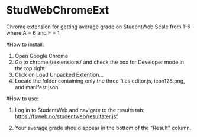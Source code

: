# StudWebChromeExt
Chrome extension for getting average grade on StudentWeb
Scale from 1-6 where A = 6 and F = 1


#How to install:
1. Open Google Chrome
2. Go to chrome://extensions/ and check the box for Developer mode in the top right
3. Click on Load Unpacked Extention...
4. Locate the folder containing only the three files editor.js, icon128.png, and manifest.json


#How to use:
1. Log in to StudentWeb and navigate to the results tab:
https://fsweb.no/studentweb/resultater.jsf

2. Your average grade should appear in the bottom of the "Result" column.
